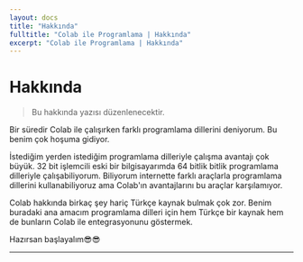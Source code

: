 ```yaml
---
layout: docs
title: "Hakkında"
fulltitle: "Colab ile Programlama | Hakkında"
excerpt: "Colab ile Programlama | Hakkında"
---
```


# Hakkında

> Bu hakkında yazısı düzenlenecektir.

Bir süredir Colab ile çalışırken farklı programlama dillerini deniyorum. Bu benim çok hoşuma gidiyor.

İstediğim yerden istediğim programlama dilleriyle çalışma avantajı çok büyük. 32 bit işlemcili eski bir bilgisayarımda 64 bitlik bitlik programlama dilleriyle çalışabiliyorum. Biliyorum internette farklı araçlarla programlama dillerini kullanabiliyoruz ama Colab'ın avantajlarını bu araçlar karşılamıyor.

Colab hakkında birkaç şey hariç Türkçe kaynak bulmak çok zor. Benim buradaki ana amacım programlama dilleri için hem Türkçe bir kaynak hem de bunların Colab ile entegrasyonunu göstermek.

Hazırsan başlayalım😎😎

---